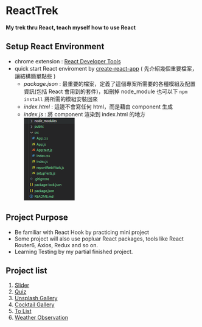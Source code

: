 # ReactTrek

**My trek thru React, teach myself how to use React**

## Setup React Environment

- chrome extension : [React Developer Tools](https://chrome.google.com/webstore/detail/react-developer-tools/fmkadmapgofadopljbjfkapdkoienihi)
- quick start React enviroment by [create-react-app](https://github.com/facebook/create-react-app) ( 先介紹幾個重要檔案，讓結構簡單點些 )
  - _package.json_ : 最重要的檔案，定義了這個專案所需要的各種模組及配置資訊(包括 React 會用到的套件)，如刪掉 node_module 也可以下 `npm install` 將所需的模組安裝回來
  - _index.html_ : 這邊不會寫任何 html，而是藉由 component 生成
  - _index.js_ : 將 component 渲染到 index.html 的地方 <br/>
    ![file structure](./image/create-react-app-init.png)

## Project Purpose

- Be familiar with React Hook by practicing mini project
- Some project will also use popluar React packages, tools like React Router6, Axios, Redux and so on.
- Learning Testing by my partial finished project.

## Project list

1. [Slider][1]
2. [Quiz][2]
3. [Unsplash Gallery][3]
4. [Cocktail Gallery][4]
5. [To List][5]
6. [Weather Observation][6]

[1]: https://github.com/jasonLuFa/ReactTrek
[2]: https://github.com/jasonLuFa/ReactTrek
[3]: https://github.com/jasonLuFa/ReactTrek
[4]: https://github.com/jasonLuFa/ReactTrek
[5]: https://github.com/jasonLuFa/ReactTrek
[6]: https://github.com/jasonLuFa/ReactTrek
